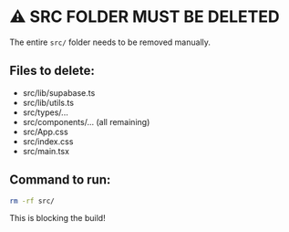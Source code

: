 # ⚠️ SRC FOLDER MUST BE DELETED

The entire `src/` folder needs to be removed manually.

## Files to delete:
- src/lib/supabase.ts
- src/lib/utils.ts
- src/types/...
- src/components/... (all remaining)
- src/App.css
- src/index.css
- src/main.tsx

## Command to run:
```bash
rm -rf src/
```

This is blocking the build!
